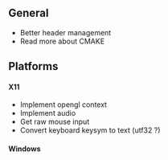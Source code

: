 ## General
- Better header management
- Read more about CMAKE

## Platforms

#### X11
- Implement opengl context
- Implement audio
- Get raw mouse input
- Convert keyboard keysym to text (utf32 ?)

#### Windows


